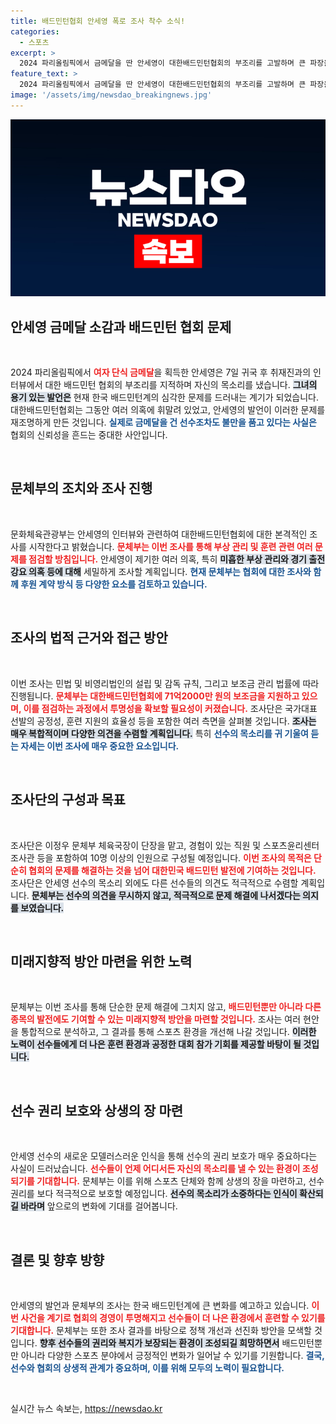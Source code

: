 ```yaml
---
title: 배드민턴협회 안세영 폭로 조사 착수 소식!
categories:
  - 스포츠
excerpt: >
  2024 파리올림픽에서 금메달을 딴 안세영이 대한배드민턴협회의 부조리를 고발하며 큰 파장을 일으켰습니다. 문화체육관광부는 조사를 시작하고, 협회의 구조적 문제를 분석할 계획입니다. 선수들의 목소리가 반영되는 변화를 기대해봅니다!
feature_text: >
  2024 파리올림픽에서 금메달을 딴 안세영이 대한배드민턴협회의 부조리를 고발하며 큰 파장을 일으켰습니다. 문화체육관광부는 조사를 시작하고, 협회의 구조적 문제를 분석할 계획입니다. 선수들의 목소리가 반영되는 변화를 기대해봅니다!
image: '/assets/img/newsdao_breakingnews.jpg'
---
```


<p><img src="/assets/img/newsdao_breakingnews.jpg" alt="koreaapp 속보" /></p>

<h2 data-ke-size="size26">안세영 금메달 소감과 배드민턴 협회 문제</h2>

<p data-ke-size="size16">&nbsp;</p>

<p>2024 파리올림픽에서 <b><span style="color: #ee2323;">여자 단식 금메달</span></b>을 획득한 안세영은 7일 귀국 후 취재진과의 인터뷰에서 대한 배드민턴 협회의 부조리를 지적하며 자신의 목소리를 냈습니다. <b><span style="background-color: #21538527;">그녀의 용기 있는 발언은</span></b> 현재 한국 배드민턴계의 심각한 문제를 드러내는 계기가 되었습니다. 대한배드민턴협회는 그동안 여러 의혹에 휘말려 있었고, 안세영의 발언이 이러한 문제를 재조명하게 만든 것입니다. <b><span style="color: #1a5490;">실제로 금메달을 건 선수조차도 불만을 품고 있다는 사실은</span></b> 협회의 신뢰성을 흔드는 중대한 사안입니다.</p>

<p data-ke-size="size16">&nbsp;</p>

<h2 data-ke-size="size26">문체부의 조치와 조사 진행</h2>

<p data-ke-size="size16">&nbsp;</p>

<p>문화체육관광부는 안세영의 인터뷰와 관련하여 대한배드민턴협회에 대한 본격적인 조사를 시작한다고 밝혔습니다. <b><span style="color: #ee2323;">문체부는 이번 조사를 통해 부상 관리 및 훈련 관련 여러 문제를 점검할 방침입니다.</span></b> 안세영이 제기한 여러 의혹, 특히 <b><span style="background-color: #21538527;">미흡한 부상 관리와 경기 출전 강요 의혹 등에 대해</span></b> 세밀하게 조사할 계획입니다. <b><span style="color: #1a5490;">현재 문체부는 협회에 대한 조사와 함께 후원 계약 방식 등 다양한 요소를 검토하고 있습니다.</span></b> </p>

<p data-ke-size="size16">&nbsp;</p>

<h2 data-ke-size="size26">조사의 법적 근거와 접근 방안</h2>

<p data-ke-size="size16">&nbsp;</p>

<p>이번 조사는 민법 및 비영리법인의 설립 및 감독 규칙, 그리고 보조금 관리 법률에 따라 진행됩니다. <b><span style="color: #ee2323;">문체부는 대한배드민턴협회에 71억2000만 원의 보조금을 지원하고 있으며, 이를 점검하는 과정에서 투명성을 확보할 필요성이 커졌습니다.</span></b> 조사단은 국가대표 선발의 공정성, 훈련 지원의 효율성 등을 포함한 여러 측면을 살펴볼 것입니다. <b><span style="background-color: #21538527;">조사는 매우 복합적이며 다양한 의견을 수렴할 계획입니다.</span></b> 특히 <b><span style="color: #1a5490;">선수의 목소리를 귀 기울여 듣는 자세는 이번 조사에 매우 중요한 요소입니다.</span></b></p>

<p data-ke-size="size16">&nbsp;</p>

<h2 data-ke-size="size26">조사단의 구성과 목표</h2>

<p data-ke-size="size16">&nbsp;</p>

<p>조사단은 이정우 문체부 체육국장이 단장을 맡고, 경험이 있는 직원 및 스포츠윤리센터 조사관 등을 포함하여 10명 이상의 인원으로 구성될 예정입니다. <b><span style="color: #ee2323;">이번 조사의 목적은 단순히 협회의 문제를 해결하는 것을 넘어 대한민국 배드민턴 발전에 기여하는 것입니다.</span></b> 조사단은 안세영 선수의 목소리 외에도 다른 선수들의 의견도 적극적으로 수렴할 계획입니다. <b><span style="background-color: #21538527;">문체부는 선수의 의견을 무시하지 않고, 적극적으로 문제 해결에 나서겠다는 의지를 보였습니다.</span></b> </p>

<p data-ke-size="size16">&nbsp;</p>

<h2 data-ke-size="size26">미래지향적 방안 마련을 위한 노력</h2>

<p data-ke-size="size16">&nbsp;</p>

<p>문체부는 이번 조사를 통해 단순한 문제 해결에 그치지 않고, <b><span style="color: #ee2323;">배드민턴뿐만 아니라 다른 종목의 발전에도 기여할 수 있는 미래지향적 방안을 마련할 것입니다.</span></b> 조사는 여러 현안을 통합적으로 분석하고, 그 결과를 통해 스포츠 환경을 개선해 나갈 것입니다. <b><span style="background-color: #21538527;">이러한 노력이 선수들에게 더 나은 훈련 환경과 공정한 대회 참가 기회를 제공할 바탕이 될 것입니다.</span></b> </p>

<p data-ke-size="size16">&nbsp;</p>

<h2 data-ke-size="size26">선수 권리 보호와 상생의 장 마련</h2>

<p data-ke-size="size16">&nbsp;</p>

<p>안세영 선수의 새로운 모델러스러운 인식을 통해 선수의 권리 보호가 매우 중요하다는 사실이 드러났습니다. <b><span style="color: #ee2323;">선수들이 언제 어디서든 자신의 목소리를 낼 수 있는 환경이 조성되기를 기대합니다.</span></b> 문체부는 이를 위해 스포츠 단체와 함께 상생의 장을 마련하고, 선수 권리를 보다 적극적으로 보호할 예정입니다. <b><span style="background-color: #21538527;">선수의 목소리가 소중하다는 인식이 확산되길 바라며</span></b> 앞으로의 변화에 기대를 걸어봅니다. </p>

<p data-ke-size="size16">&nbsp;</p>

<h2 data-ke-size="size26">결론 및 향후 방향</h2>

<p data-ke-size="size16">&nbsp;</p>

<p>안세영의 발언과 문체부의 조사는 한국 배드민턴계에 큰 변화를 예고하고 있습니다. <b><span style="color: #ee2323;">이번 사건을 계기로 협회의 경영이 투명해지고 선수들이 더 나은 환경에서 훈련할 수 있기를 기대합니다.</span></b> 문체부는 또한 조사 결과를 바탕으로 정책 개선과 선진화 방안을 모색할 것입니다. <b><span style="background-color: #21538527;">향후 선수들의 권리와 복지가 보장되는 환경이 조성되길 희망하면서</span></b> 배드민턴뿐만 아니라 다양한 스포츠 분야에서 긍정적인 변화가 일어날 수 있기를 기원합니다. <b><span style="color: #1a5490;">결국, 선수와 협회의 상생적 관계가 중요하며, 이를 위해 모두의 노력이 필요합니다.</span></b>  </p>

<p data-ke-size="size16">&nbsp;</p>
실시간 뉴스 속보는, <a href="https://newsdao.kr" rel="dofollow">https://newsdao.kr</a>


